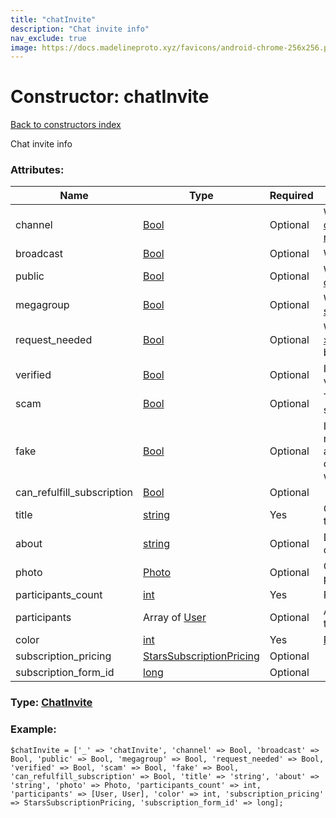 ```yaml
---
title: "chatInvite"
description: "Chat invite info"
nav_exclude: true
image: https://docs.madelineproto.xyz/favicons/android-chrome-256x256.png
---
```

# Constructor: chatInvite  
[Back to constructors index](/API_docs/constructors/index.html)



Chat invite info

### Attributes:

| Name     |    Type       | Required | Description |
|----------|---------------|----------|-------------|
|channel|[Bool](/API_docs/types/Bool.html) | Optional|Whether this is a [channel/supergroup](https://core.telegram.org/api/channel) or a [normal group](https://core.telegram.org/api/channel)|
|broadcast|[Bool](/API_docs/types/Bool.html) | Optional|Whether this is a [channel](https://core.telegram.org/api/channel)|
|public|[Bool](/API_docs/types/Bool.html) | Optional|Whether this is a public [channel/supergroup](https://core.telegram.org/api/channel)|
|megagroup|[Bool](/API_docs/types/Bool.html) | Optional|Whether this is a [supergroup](https://core.telegram.org/api/channel)|
|request\_needed|[Bool](/API_docs/types/Bool.html) | Optional|Whether the [join request »](https://core.telegram.org/api/invites#join-requests) must be first approved by an administrator|
|verified|[Bool](/API_docs/types/Bool.html) | Optional|Is this chat or channel verified by Telegram?|
|scam|[Bool](/API_docs/types/Bool.html) | Optional|This chat is probably a scam|
|fake|[Bool](/API_docs/types/Bool.html) | Optional|If set, this chat was reported by many users as a fake or scam: be careful when interacting with it.|
|can\_refulfill\_subscription|[Bool](/API_docs/types/Bool.html) | Optional|
|title|[string](/API_docs/types/string.html) | Yes|Chat/supergroup/channel title|
|about|[string](/API_docs/types/string.html) | Optional|Description of the group of channel|
|photo|[Photo](/API_docs/types/Photo.html) | Optional|Chat/supergroup/channel photo|
|participants\_count|[int](/API_docs/types/int.html) | Yes|Participant count|
|participants|Array of [User](/API_docs/types/User.html) | Optional|A few of the participants that are in the group|
|color|[int](/API_docs/types/int.html) | Yes|[Profile color palette ID](https://core.telegram.org/api/colors)|
|subscription\_pricing|[StarsSubscriptionPricing](/API_docs/types/StarsSubscriptionPricing.html) | Optional|
|subscription\_form\_id|[long](/API_docs/types/long.html) | Optional|



### Type: [ChatInvite](/API_docs/types/ChatInvite.html)


### Example:

```
$chatInvite = ['_' => 'chatInvite', 'channel' => Bool, 'broadcast' => Bool, 'public' => Bool, 'megagroup' => Bool, 'request_needed' => Bool, 'verified' => Bool, 'scam' => Bool, 'fake' => Bool, 'can_refulfill_subscription' => Bool, 'title' => 'string', 'about' => 'string', 'photo' => Photo, 'participants_count' => int, 'participants' => [User, User], 'color' => int, 'subscription_pricing' => StarsSubscriptionPricing, 'subscription_form_id' => long];
```  
